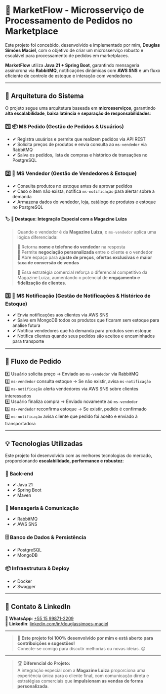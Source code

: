 # 🛒 MarketFlow - Microsserviço de Processamento de Pedidos no Marketplace

Este projeto foi concebido, desenvolvido e implementado por mim, **Douglas Simões Maciel**, com o objetivo de criar um microsserviço robusto e escalável para processamento de pedidos em marketplaces.

**MarketFlow** utiliza **Java 21 + Spring Boot**, garantindo mensageria assíncrona via **RabbitMQ**, notificações dinâmicas com **AWS SNS** e um fluxo eficiente de controle de estoque e interação com vendedores.

---

## 🔹 Arquitetura do Sistema

O projeto segue uma arquitetura baseada em **microsserviços**, garantindo **alta escalabilidade**, **baixa latência** e **separação de responsabilidades**:

### 1️⃣ 📦 MS Pedido (Gestão de Pedidos & Usuários)
- ✔ Registra usuários e permite que realizem pedidos via API REST  
- ✔ Solicita preços de produtos e envia consulta ao `ms-vendedor` via RabbitMQ  
- ✔ Salva os pedidos, lista de compras e histórico de transações no PostgreSQL  

### 2️⃣ 🚚 MS Vendedor (Gestão de Vendedores & Estoque)
- ✔ Consulta produtos no estoque antes de aprovar pedidos  
- ✔ Caso o item não exista, notifica `ms-notificação` para alertar sobre a demanda  
- ✔ Armazena dados do vendedor, loja, catálogo de produtos e estoque no PostgreSQL  

#### 🏷️ **📣 Destaque: Integração Especial com a Magazine Luiza**
> Quando o vendedor é da **Magazine Luiza**, o `ms-vendedor` aplica uma lógica diferenciada:
>
> 🔹 Retorna **nome e telefone do vendedor** na resposta  
> 🔹 Permite **negociação personalizada** entre o cliente e o vendedor  
> 🔹 Abre espaço para **ajuste de preços**, **ofertas exclusivas** e **maior taxa de conversão de vendas**
>
> 💼 Essa estratégia comercial reforça o diferencial competitivo da Magazine Luiza, aumentando o potencial de **engajamento e fidelização de clientes**.

### 3️⃣ 📢 MS Notificação (Gestão de Notificações & Histórico de Estoque)
- ✔ Envia notificações aos clientes via AWS SNS  
- ✔ Salva em MongoDB todos os produtos que ficaram sem estoque para análise futura  
- ✔ Notifica vendedores que há demanda para produtos sem estoque  
- ✔ Notifica clientes quando seus pedidos são aceitos e encaminhados para transporte  

---

## 🔄 Fluxo de Pedido

1️⃣ Usuário solicita preço → Enviado ao `ms-vendedor` via RabbitMQ  
2️⃣ `ms-vendedor` consulta estoque → Se não existir, avisa `ms-notificação`  
3️⃣ `ms-notificação` alerta vendedores via AWS SNS sobre clientes interessados  
4️⃣ Usuário finaliza compra → Enviado novamente ao `ms-vendedor`  
5️⃣ `ms-vendedor` reconfirma estoque → Se existir, pedido é confirmado  
6️⃣ `ms-notificação` avisa cliente que pedido foi aceito e enviado à transportadora  

---

## 💡 Tecnologias Utilizadas

Este projeto foi desenvolvido com as melhores tecnologias do mercado, proporcionando **escalabilidade, performance e robustez**:

### 🚀 Back-end
- ✔ Java 21  
- ✔ Spring Boot  
- ✔ Maven  

### 📡 Mensageria & Comunicação
- ✔ RabbitMQ  
- ✔ AWS SNS  

### 🗄 Banco de Dados & Persistência
- ✔ PostgreSQL  
- ✔ MongoDB  

### 📦 Infraestrutura & Deploy
- ✔ Docker  
- ✔ Swagger  

---

## 🤝 Contato & LinkedIn

📱 **WhatsApp**: [+55 15 99871-2209](https://wa.me/5515998712209)  
🔹 **LinkedIn**: [linkedin.com/in/douglassimoes-maciel](https://www.linkedin.com/in/douglassimoes-maciel)

---

> 🚀 **Este projeto foi 100% desenvolvido por mim e está aberto para contribuições e sugestões!**  
> Conecte-se comigo para discutir melhorias ou novas ideias. 😊

---

> 🏆 **Diferencial do Projeto:**  
> A integração especial com a **Magazine Luiza** proporciona uma experiência única para o cliente final, com comunicação direta e estratégias comerciais que **impulsionam as vendas de forma personalizada**.
